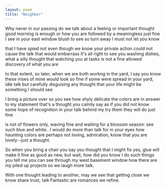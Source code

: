 ```yaml
---
layout: poem
title: "Neighbor"
---
```


Why never in our passing do we talk
about a feeling or important thought
good morning is enough or how you are
followed by a meaningless just fine
I see in your east window blush to see
so turn away I must not let you know

that I have spied not even though we know
your private action could not cause the talk
that would embarrass it's all right to see
you washing dishes, what  a silly thought
that watching you at tasks is not a fine
allowed discovery of what you are

to that extent, so later, when we are
both workng in the yard, I say you know
these irises of mine would look so fine
if some were spread in your yard, idle talk
but carefully disguising any thought
that your life might be something I should see

I bring a picture over so you see
how shyly delicate the colors are
in answer to my statement that's a thought
you calmly say as if you did not know
some hope of recognition in your talk
behind my try them they will do just fine

is not of flowers only, waving fine
and waiting for a blossom season: see
such blue and white.. I would do more than talk
for in your eyes how haunting colors are
perhaps not loving, admiration, know
that you are lovely--just a thought.

So when you bring a chair you say  you thought
that I might fix yes, glue will make it fine
as good as new, but wait, how did you know
I do such things you tell me you can see
through my west basement window how there are
my piled up projects so we laugh more talk.

With one thought leading to another, may we see
that  getting close we know share trust, talk
Fantastic are romances we refine.
